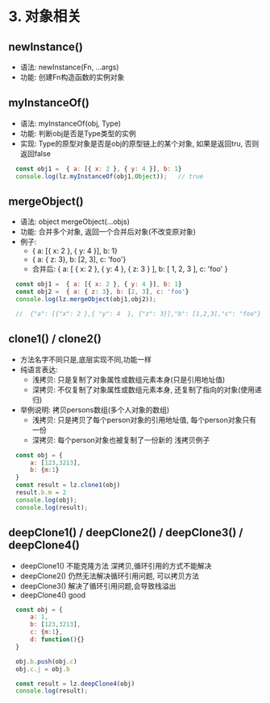 # 3. 对象相关

## newInstance()
- 语法: newInstance(Fn, ...args)
- 功能: 创建Fn构造函数的实例对象

## myInstanceOf()
- 语法: myInstanceOf(obj, Type)
- 功能: 判断obj是否是Type类型的实例
- 实现: Type的原型对象是否是obj的原型链上的某个对象, 如果是返回tru, 否则返回false
```js
  const obj1 =  { a: [{ x: 2 }, { y: 4 }], b: 1}
  console.log(lz.myInstanceOf(obj1,Object));   // true
```

## mergeObject()
- 语法: object mergeObject(...objs)
- 功能: 合并多个对象, 返回一个合并后对象(不改变原对象)
- 例子: 
  - { a: [{ x: 2 }, { y: 4 }], b: 1}
  - { a: { z: 3}, b: [2, 3], c: 'foo'}
  - 合并后: { a: [ { x: 2 }, { y: 4 }, { z: 3 } ], b: [ 1, 2, 3 ], c: 'foo' }
```js
  const obj1 =  { a: [{ x: 2 }, { y: 4 }], b: 1}
  const obj2 =  { a: { z: 3}, b: [2, 3], c: 'foo'}
  console.log(lz.mergeObject(obj1,obj2));

  //  {"a": [{"x": 2 },{ "y": 4  }, {"z": 3}],"b": [1,2,3],"c": "foo"}
```


## clone1() / clone2()
- 方法名字不同只是,底层实现不同,功能一样
- 纯语言表达:
  - 浅拷贝: 只是复制了对象属性或数组元素本身(只是引用地址值)
  - 深拷贝: 不仅复制了对象属性或数组元素本身, 还复制了指向的对象(使用递归)
- 举例说明: 拷贝persons数组(多个人对象的数组)
  - 浅拷贝: 只是拷贝了每个person对象的引用地址值, 每个person对象只有一份
  - 深拷贝: 每个person对象也被复制了一份新的
浅拷贝例子
```js
  const obj = {
      a: [123,3213],
      b: {m:1}
  }
  const result = lz.clone1(obj)
  result.b.m = 2
  console.log(obj);
  console.log(result);
```

## deepClone1() / deepClone2() / deepClone3() / deepClone4()
- deepClone1()  不能克隆方法 深拷贝,循环引用的方式不能解决
- deepClone2()  仍然无法解决循环引用问题, 可以拷贝方法
- deepClone3()  解决了循环引用问题,会导致栈溢出
- deepClone4()  good
```js
  const obj = {
      a: 1,
      b: [123,3213],
      c: {m:1},
      d: function(){}
  }

  obj.b.push(obj.c)
  obj.c.j = obj.b

  const result = lz.deepClone4(obj)
  console.log(result);
```